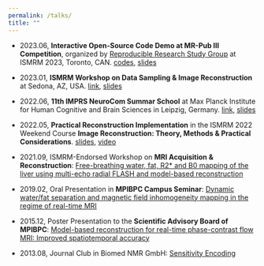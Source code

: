 ```yaml
---
permalink: /talks/
title: ""
---
```


* 2023.06, **Interactive Open-Source Code Demo at MR-Pub III Competition**, organized by [Reproducible Research Study Group](https://ismrm.github.io/rrsg/) at ISMRM 2023, Toronto, CAN. [codes](https://github.com/ZhengguoTan/demo_jets_diffusion_mri_7t), [slides](/assets/talks/2023_MR-Pub_JETS.pptx)

* 2023.01, **ISMRM Workshop on Data Sampling & Image Reconstruction** at Sedona, AZ, USA. [link](https://www.ismrm.org/workshops/2023/Data/), [slides](/assets/talks/2023_Sedona_model-based_DTI.pdf)

* 2022.06, **11th IMPRS NeuroCom Summar School** at Max Planck Institute for Human Cognitive and Brain Sciences in Leipzig, Germany. [link](https://imprs-neurocom.mpg.de/1244569/summer-school-2022), [slides]()

* 2022.05, **Practical Reconstruction Implementation** in the ISMRM 2022 Weekend Course **Image Reconstruction: Theory, Methods & Practical Considerations**. [slides](/assets/talks/2022_ISMRM_Education_Prac-Recon.pdf), [video](/assets/talks/2022_ISMRM_Education_Prac-Recon_REPI.gif)

* 2021.09, ISMRM-Endorsed Workshop on **MRI Acquisition & Reconstruction**: [Free-breathing water, fat, R2* and B0 mapping of the liver using multi-echo radial FLASH and model-based reconstruction](/assets/talks/2021_ISMRM_Workshop_Acq-Recon.pdf)

* 2019.02, Oral Presentation in **MPIBPC Campus Seminar**: [Dynamic water/fat separation and magnetic field inhomogeneity mapping in the regime of real-time MRI](/assets/talks/2019-02-20_MPIBPC_11.pdf)

* 2015.12, Poster Presentation to the **Scientific Advisory Board of MPIBPC**: [Model-based reconstruction for real-time phase-contrast flow MRI: Improved spatiotemporal accuracy](/assets/talks/2015-12-09_MPIBPC_SAB.pdf)

* 2013.08, Journal Club in Biomed NMR GmbH: [Sensitivity Encoding](/assets/talks/2013-08-07_BiomedNMR_SENSE.pdf)